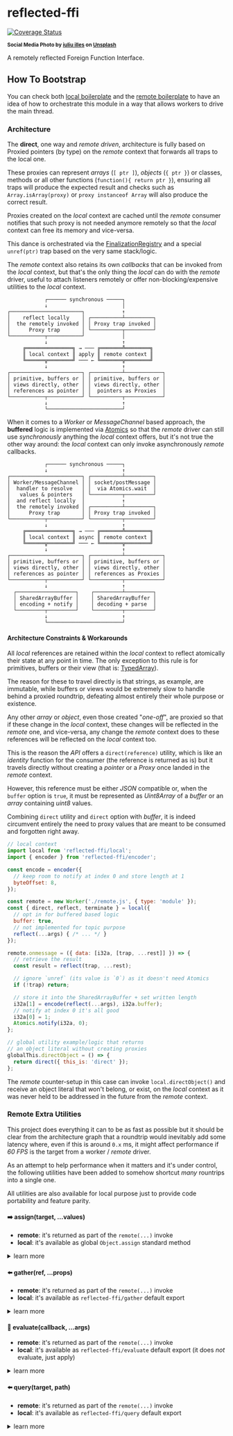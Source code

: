 # reflected-ffi

[![Coverage Status](https://coveralls.io/repos/github/WebReflection/reflected-ffi/badge.svg?branch=main)](https://coveralls.io/github/WebReflection/reflected-ffi?branch=main)

<sup>**Social Media Photo by [iuliu illes](https://unsplash.com/@illes_cristi) on [Unsplash](https://unsplash.com/)**</sup>


A remotely reflected Foreign Function Interface.


## How To Bootstrap

You can check both [local boilerplate](./test/boilerplate/local.js) and the [remote boilerplate](./test/boilerplate/remote.js) to have an idea of how to orchestrate this module in a way that allows workers to drive the main thread.


### Architecture

The **direct**, one way and *remote driven*, architecture is fully based on Proxied pointers (by type)
on the *remote* context that forwards all traps to the local one.

These proxies can represent *arrays* (`[ ptr ]`), *objects* (`{ ptr }`) or classes,
methods or all other functions (`function(){ return ptr }`), ensuring all traps
will produce the expected result and checks such as `Array.isArray(proxy)` or `proxy instanceof Array`
will also produce the correct result.

Proxies created on the *local* context are cached until the *remote* consumer notifies that
such proxy is not needed anymore remotely so that the *local* context can free its memory and vice-versa.

This dance is orchestrated via the [FinalizationRegistry](https://developer.mozilla.org/en-US/docs/Web/JavaScript/Reference/Global_Objects/FinalizationRegistry) and a special `unref(ptr)` trap based on the very same stack/logic.

The *remote* context also retains its own *callbacks* that can be invoked from the *local* context,
but that's the only thing the *local* can do with the *remote* driver, useful to attach listeners
remotely or offer non-blocking/expensive utilities to the *local* context.

```
            ┌────── synchronous ─────┐
            ↓                        │
┌───────────────────────┐            ↑
│    reflect locally    │ ┌──────────┴─────────┐           
│  the remotely invoked │ │ Proxy trap invoked │ 
│      Proxy trap       │ └──────────┬─────────┘
└───────────┬───────────┘            │
            ↓                        ↑
     ╔═══════════════╗ → ─── ╔═══════╩════════╗
     ║ local context ║ apply ║ remote context ║
     ╚══════╦════════╝ ─── ← ╚═══════╦════════╝
            ↓                        ↑
┌───────────────────────┐ ┌──────────┴────────────┐
│ primitive, buffers or │ │ primitive, buffers or │
│ views directly, other │ │ views directly, other │
│ references as pointer │ │  pointers as Proxies  │
└───────────┬───────────┘ └──────────┬────────────┘
            ↓                        ↑
            └────────────────────────┘
```

When it comes to a *Worker* or *MessageChannel* based approach, the **buffered** logic is implemented
via [Atomics](https://developer.mozilla.org/en-US/docs/Web/JavaScript/Reference/Global_Objects/Atomics)
so that the *remote* driver can still use *synchronously* anything the *local* context offers,
but it's not true the other way around: the *local* context can only invoke asynchronously *remote* callbacks.

```
            ┌────── synchronous ─────┐
            ↓                        ↑
┌───────────────────────┐ ┌──────────┴─────────┐
│ Worker/MessageChannel │ │ socket/postMessage │
│  handler to resolve   │ │  via Atomics.wait  │
│   values & pointers   │ └──────────┬─────────┘ 
│  and reflect locally  │            ↑
│  the remotely invoked │ ┌──────────┴─────────┐
│      Proxy trap       │ │ Proxy trap invoked │ 
└───────────┬───────────┘ └──────────┬─────────┘
            ↓                        ↑
     ╔═══════════════╗ → ─── ╔═══════╩════════╗
     ║ local context ║ async ║ remote context ║
     ╚══════╦════════╝ ─── ← ╚═══════╦════════╝
            ↓                        ↑
┌───────────────────────┐ ┌──────────┴────────────┐
│ primitive, buffers or │ │ primitive, buffers or │
│ views directly, other │ │ views directly, other │
│ references as pointer │ │ references as Proxies │
└───────────┬───────────┘ └──────────┬────────────┘
            ↓                        ↑
  ┌───────────────────┐    ┌─────────┴─────────┐
  │ SharedArrayBuffer │    │ SharedArrayBuffer │
  │ encoding + notify │    │ decoding + parse  │
  └─────────┬─────────┘    └─────────┬─────────┘
            ↓                        ↑
            └────────────────────────┘
```

#### Architecture Constraints & Workarounds

All *local* references are retained within the *local* context to reflect atomically
their state at any point in time. The only exception to this rule is for primitives,
buffers or their view (that is: [TypedArray](https://developer.mozilla.org/en-US/docs/Web/JavaScript/Reference/Global_Objects/TypedArray)).

The reason for these to travel directly is that strings, as example, are immutable,
while buffers or views would be extremely slow to handle behind a proxied roundtrip,
defeating almost entirely their whole purpose or existence.

Any other *array* or *object*, even those created "*one-off*", are proxied so that
if these change in the *local* context, these changes will be reflected in the *remote* one,
and vice-versa, any change the *remote* context does to these references will be reflected
on the *local* context too.

This is the reason the *API* offers a `direct(reference)` utility, which is like an *identity*
function for the consumer (the reference is returned as is) but it travels directly without
creating a *pointer* or a *Proxy* once landed in the *remote* context.

However, this reference must be either *JSON* compatible or, when the `buffer` option is `true`,
it must be represented as *Uint8Array* of a *buffer* or an *array* containing *uint8* values.

Combining `direct` utility and `direct` option with *buffer*, it is indeed circumvent entirely
the need to proxy values that are meant to be consumed and forgotten right away.

```js
// local context
import local from 'reflected-ffi/local';
import { encoder } from 'reflected-ffi/encoder';

const encode = encoder({
  // keep room to notify at index 0 and store length at 1
  byteOffset: 8,
});

const remote = new Worker('./remote.js', { type: 'module' });
const { direct, reflect, terminate } = local({
  // opt in for buffered based logic
  buffer: true,
  // not implemented for topic purpose
  reflect(...args) { /* ... */ }
});

remote.onmessage = ({ data: [i32a, [trap, ...rest]] }) => {
  // retrieve the result
  const result = reflect(trap, ...rest);

  // ignore `unref` (its value is `0`) as it doesn't need Atomics
  if (!trap) return;

  // store it into the SharedArrayBuffer + set written length
  i32a[1] = encode(reflect(...args), i32a.buffer);
  // notify at index 0 it's all good
  i32a[0] = 1;
  Atomics.notify(i32a, 0);
};

// global utility example/logic that returns
// an object literal without creating proxies
globalThis.directObject = () => {
  return direct({ this_is: 'direct' });
};
```

The *remote* counter-setup in this case can invoke `local.directObject()` and receive an object literal that won't belong, or exist, on the *local* context as it was never held to be addressed in the future from the *remote* context.

### Remote Extra Utilities

This project does everything it can to be as fast as possible but it should be clear from the architecture graph that a roundtrip would inevitably add some latency where, even if this is around `0.x` ms, it might affect performance if *60 FPS* is the target from a worker / *remote* driver.

As an attempt to help performance when it matters and it's under control, the following utilities have been added to somehow shortcut *many* rountrips into a single one.

All utilities are also available for local purpose just to provide code portability and feature parity.


#### ➡️ assign(target, ...values)

  * **remote**: it's returned as part of the `remote(...)` invoke
  * **local**: it's available as global `Object.assign` standard method

<details markdown=1><summary>learn more</summary>

This is identical to [Object.assign](https://developer.mozilla.org/en-US/docs/Web/JavaScript/Reference/Global_Objects/Object/assign) except it assigns all values at once "*on the other side*".

```js
import remote from 'reflected-ffi/remote';

// returned as utility once initialized
const { assign, global } = remote({ ... });

// it just works seamlessly within the context
assign({}, { a: 1 }, { b: 2 });

// but it operates *once* with local references
assign(global.document.body, {
  textContent: 'reflected-ffi',
  className: 'is-awesome',
});
```

</details>


#### ⬅️ gather(ref, ...props)

  * **remote**: it's returned as part of the `remote(...)` invoke
  * **local**: it's available as `reflected-ffi/gather` default export

<details markdown=1><summary>learn more</summary>

This utility purpose is to retrieve *many* properties at once using the [array destructuring pattern](https://developer.mozilla.org/en-US/docs/Web/JavaScript/Reference/Operators/Destructuring#array_destructuring):

```js
import remote from 'reflected-ffi/remote';

// returned as utility once initialized
const { gather, global } = remote({ ... });

// returns all references within a single roundtrip
const [navigator, location] = gather(global, 'navigator', 'location');
```

Please note that each *prop* passes through the [query](#querytarget-path) resolver so that `gather(global, "location.href"`), as example, would return the expected value at index `0`.

</details>

#### 🏃 evaluate(callback, ...args)

  * **remote**: it's returned as part of the `remote(...)` invoke
  * **local**: it's available as `reflected-ffi/evaluate` default export (it does *not* evaluate, just apply)

<details markdown=1><summary>learn more</summary>

Inspired by `page.evaluate(() => {})` concept but more powerful, thanks to its ability to return any reflected reference or value, this [CSP hostile](https://developer.mozilla.org/en-US/docs/Web/HTTP/Guides/CSP) utility is based on *Function* evaluation of the provided callback, so that everything within its body will execute on the other side:

```js
import remote from 'reflected-ffi/remote';

// returned as utility once initialized
const { evaluate, global } = remote({ ... });

// will return 3
evaluate((a, b) => a + b, 1, 2);
```

Every synchronous or asynchronous method, function or arrow just works, but for the asynchronous cases one still needs to `await` the result, just like you would regularly.

</details>

#### ⬅️ query(target, path)

  * **remote**: it's returned as part of the `remote(...)` invoke
  * **local**: it's available as `reflected-ffi/query` default export

<details markdown=1><summary>learn more</summary>

Inspired by [jq](https://github.com/jqlang/jq), but not nearly as powerful, the `query` utility goal is to traverse namespaces and somehow "*batch*" their last reached value in a single rountrip.

```js
import remote from 'reflected-ffi/remote';

// returned as utility once initialized
const { query, global } = remote({ ... });

// returns 1 and it does 1 roundtrip
query(global, 'Array.isArray.length');

// one rountrip to grab the body if
// the document is not already around
const body = query(global, 'document.body');
```

Please note there is no evaluation in here, the provided path is simply traversed and it supports indexes and braces notation so that `Array["isArray"]["length"]` would work the same and `namespace.reference[0].value` would work as well.

</details>
